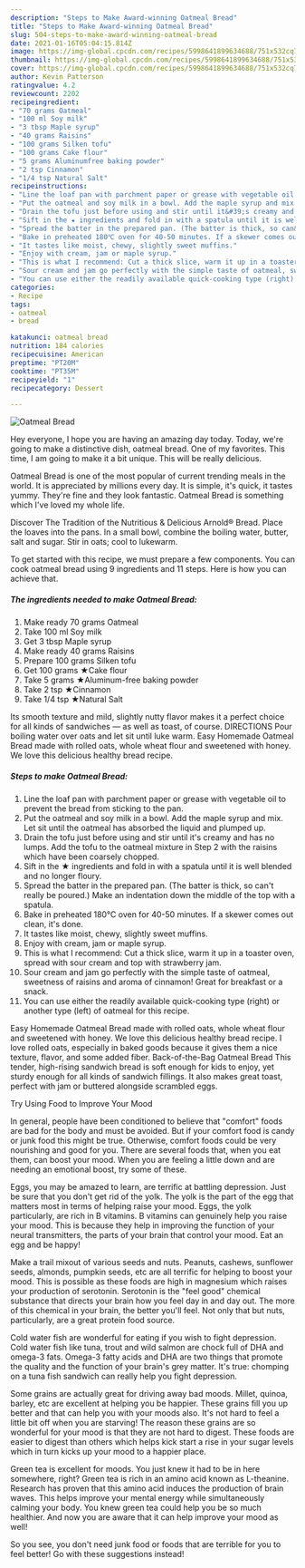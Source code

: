 ```yaml
---
description: "Steps to Make Award-winning Oatmeal Bread"
title: "Steps to Make Award-winning Oatmeal Bread"
slug: 504-steps-to-make-award-winning-oatmeal-bread
date: 2021-01-16T05:04:15.814Z
image: https://img-global.cpcdn.com/recipes/5998641899634688/751x532cq70/oatmeal-bread-recipe-main-photo.jpg
thumbnail: https://img-global.cpcdn.com/recipes/5998641899634688/751x532cq70/oatmeal-bread-recipe-main-photo.jpg
cover: https://img-global.cpcdn.com/recipes/5998641899634688/751x532cq70/oatmeal-bread-recipe-main-photo.jpg
author: Kevin Patterson
ratingvalue: 4.2
reviewcount: 2202
recipeingredient:
- "70 grams Oatmeal"
- "100 ml Soy milk"
- "3 tbsp Maple syrup"
- "40 grams Raisins"
- "100 grams Silken tofu"
- "100 grams Cake flour"
- "5 grams Aluminumfree baking powder"
- "2 tsp Cinnamon"
- "1/4 tsp Natural Salt"
recipeinstructions:
- "Line the loaf pan with parchment paper or grease with vegetable oil to prevent the bread from sticking to the pan."
- "Put the oatmeal and soy milk in a bowl. Add the maple syrup and mix. Let sit until the oatmeal has absorbed the liquid and plumped up."
- "Drain the tofu just before using and stir until it&#39;s creamy and has no lumps. Add the tofu to the oatmeal mixture in Step 2 with the raisins which have been coarsely chopped."
- "Sift in the ★ ingredients and fold in with a spatula until it is well blended and no longer floury."
- "Spread the batter in the prepared pan. (The batter is thick, so can&#39;t really be poured.) Make an indentation down the middle of the top with a spatula."
- "Bake in preheated 180℃ oven for 40-50 minutes. If a skewer comes out clean, it&#39;s done."
- "It tastes like moist, chewy, slightly sweet muffins."
- "Enjoy with cream, jam or maple syrup."
- "This is what I recommend: Cut a thick slice, warm it up in a toaster oven, spread with sour cream and top with strawberry jam."
- "Sour cream and jam go perfectly with the simple taste of oatmeal, sweetness of raisins and aroma of cinnamon! Great for breakfast or a snack."
- "You can use either the readily available quick-cooking type (right) or another type (left) of oatmeal for this recipe."
categories:
- Recipe
tags:
- oatmeal
- bread

katakunci: oatmeal bread 
nutrition: 184 calories
recipecuisine: American
preptime: "PT20M"
cooktime: "PT35M"
recipeyield: "1"
recipecategory: Dessert

---
```



![Oatmeal Bread](https://img-global.cpcdn.com/recipes/5998641899634688/751x532cq70/oatmeal-bread-recipe-main-photo.jpg)

Hey everyone, I hope you are having an amazing day today. Today, we're going to make a distinctive dish, oatmeal bread. One of my favorites. This time, I am going to make it a bit unique. This will be really delicious.

Oatmeal Bread is one of the most popular of current trending meals in the world. It is appreciated by millions every day. It is simple, it's quick, it tastes yummy. They're fine and they look fantastic. Oatmeal Bread is something which I've loved my whole life.

Discover The Tradition of the Nutritious &amp; Delicious Arnold® Bread. Place the loaves into the pans. In a small bowl, combine the boiling water, butter, salt and sugar. Stir in oats; cool to lukewarm.


To get started with this recipe, we must prepare a few components. You can cook oatmeal bread using 9 ingredients and 11 steps. Here is how you can achieve that.

<!--inarticleads1-->

##### The ingredients needed to make Oatmeal Bread:

1. Make ready 70 grams Oatmeal
1. Take 100 ml Soy milk
1. Get 3 tbsp Maple syrup
1. Make ready 40 grams Raisins
1. Prepare 100 grams Silken tofu
1. Get 100 grams ★Cake flour
1. Take 5 grams ★Aluminum-free baking powder
1. Take 2 tsp ★Cinnamon
1. Take 1/4 tsp ★Natural Salt


Its smooth texture and mild, slightly nutty flavor makes it a perfect choice for all kinds of sandwiches — as well as toast, of course. DIRECTIONS Pour boiling water over oats and let sit until luke warm. Easy Homemade Oatmeal Bread made with rolled oats, whole wheat flour and sweetened with honey. We love this delicious healthy bread recipe. 

<!--inarticleads2-->

##### Steps to make Oatmeal Bread:

1. Line the loaf pan with parchment paper or grease with vegetable oil to prevent the bread from sticking to the pan.
1. Put the oatmeal and soy milk in a bowl. Add the maple syrup and mix. Let sit until the oatmeal has absorbed the liquid and plumped up.
1. Drain the tofu just before using and stir until it&#39;s creamy and has no lumps. Add the tofu to the oatmeal mixture in Step 2 with the raisins which have been coarsely chopped.
1. Sift in the ★ ingredients and fold in with a spatula until it is well blended and no longer floury.
1. Spread the batter in the prepared pan. (The batter is thick, so can&#39;t really be poured.) Make an indentation down the middle of the top with a spatula.
1. Bake in preheated 180℃ oven for 40-50 minutes. If a skewer comes out clean, it&#39;s done.
1. It tastes like moist, chewy, slightly sweet muffins.
1. Enjoy with cream, jam or maple syrup.
1. This is what I recommend: Cut a thick slice, warm it up in a toaster oven, spread with sour cream and top with strawberry jam.
1. Sour cream and jam go perfectly with the simple taste of oatmeal, sweetness of raisins and aroma of cinnamon! Great for breakfast or a snack.
1. You can use either the readily available quick-cooking type (right) or another type (left) of oatmeal for this recipe.


Easy Homemade Oatmeal Bread made with rolled oats, whole wheat flour and sweetened with honey. We love this delicious healthy bread recipe. I love rolled oats, especially in baked goods because it gives them a nice texture, flavor, and some added fiber. Back-of-the-Bag Oatmeal Bread This tender, high-rising sandwich bread is soft enough for kids to enjoy, yet sturdy enough for all kinds of sandwich fillings. It also makes great toast, perfect with jam or buttered alongside scrambled eggs. 

Try Using Food to Improve Your Mood


In general, people have been conditioned to believe that "comfort" foods are bad for the body and must be avoided. But if your comfort food is candy or junk food this might be true. Otherwise, comfort foods could be very nourishing and good for you. There are several foods that, when you eat them, can boost your mood. When you are feeling a little down and are needing an emotional boost, try some of these.

Eggs, you may be amazed to learn, are terrific at battling depression. Just be sure that you don't get rid of the yolk. The yolk is the part of the egg that matters most in terms of helping raise your mood. Eggs, the yolk particularly, are rich in B vitamins. B vitamins can genuinely help you raise your mood. This is because they help in improving the function of your neural transmitters, the parts of your brain that control your mood. Eat an egg and be happy!

Make a trail mixout of various seeds and nuts. Peanuts, cashews, sunflower seeds, almonds, pumpkin seeds, etc are all terrific for helping to boost your mood. This is possible as these foods are high in magnesium which raises your production of serotonin. Serotonin is the "feel good" chemical substance that directs your brain how you feel day in and day out. The more of this chemical in your brain, the better you'll feel. Not only that but nuts, particularly, are a great protein food source.

Cold water fish are wonderful for eating if you wish to fight depression. Cold water fish like tuna, trout and wild salmon are chock full of DHA and omega-3 fats. Omega-3 fatty acids and DHA are two things that promote the quality and the function of your brain's grey matter. It's true: chomping on a tuna fish sandwich can really help you fight depression. 

Some grains are actually great for driving away bad moods. Millet, quinoa, barley, etc are excellent at helping you be happier. These grains fill you up better and that can help you with your moods also. It's not hard to feel a little bit off when you are starving! The reason these grains are so wonderful for your mood is that they are not hard to digest. These foods are easier to digest than others which helps kick start a rise in your sugar levels which in turn kicks up your mood to a happier place.

Green tea is excellent for moods. You just knew it had to be in here somewhere, right? Green tea is rich in an amino acid known as L-theanine. Research has proven that this amino acid induces the production of brain waves. This helps improve your mental energy while simultaneously calming your body. You knew green tea could help you be so much healthier. And now you are aware that it can help improve your mood as well!

So you see, you don't need junk food or foods that are terrible for you to feel better! Go  with  these suggestions  instead!

